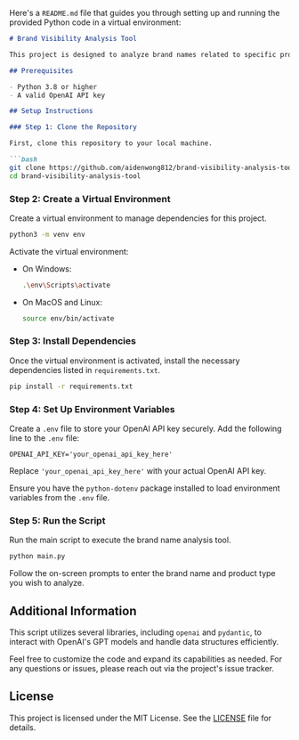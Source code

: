 Here's a `README.md` file that guides you through setting up and running the provided Python code in a virtual environment:

```markdown
# Brand Visibility Analysis Tool

This project is designed to analyze brand names related to specific product types using OpenAI's API. The script generates prompts, extracts brand names, recommends the best brand based on context, and calculates visibility scores.

## Prerequisites

- Python 3.8 or higher
- A valid OpenAI API key

## Setup Instructions

### Step 1: Clone the Repository

First, clone this repository to your local machine.

```bash
git clone https://github.com/aidenwong812/brand-visibility-analysis-tool.git
cd brand-visibility-analysis-tool
```

### Step 2: Create a Virtual Environment

Create a virtual environment to manage dependencies for this project.

```bash
python3 -m venv env
```

Activate the virtual environment:

- On Windows:

  ```bash
  .\env\Scripts\activate
  ```

- On MacOS and Linux:

  ```bash
  source env/bin/activate
  ```

### Step 3: Install Dependencies

Once the virtual environment is activated, install the necessary dependencies listed in `requirements.txt`.

```bash
pip install -r requirements.txt
```

### Step 4: Set Up Environment Variables

Create a `.env` file to store your OpenAI API key securely. Add the following line to the `.env` file:

```plaintext
OPENAI_API_KEY='your_openai_api_key_here'
```

Replace `'your_openai_api_key_here'` with your actual OpenAI API key.

Ensure you have the `python-dotenv` package installed to load environment variables from the `.env` file.

### Step 5: Run the Script

Run the main script to execute the brand name analysis tool.

```bash
python main.py
```

Follow the on-screen prompts to enter the brand name and product type you wish to analyze.

## Additional Information

This script utilizes several libraries, including `openai` and `pydantic`, to interact with OpenAI's GPT models and handle data structures efficiently.

Feel free to customize the code and expand its capabilities as needed. For any questions or issues, please reach out via the project's issue tracker.

## License

This project is licensed under the MIT License. See the [LICENSE](LICENSE) file for details.
```
